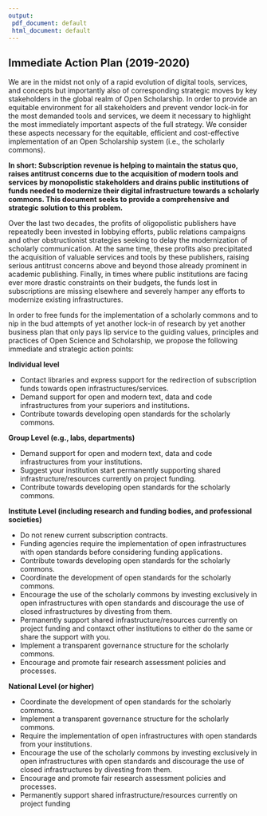 ```yaml
---
output:
 pdf_document: default
 html_document: default
---
```

## Immediate Action Plan (2019-2020)

We are in the midst not only of a rapid evolution of digital tools, services, and concepts but importantly also of corresponding strategic moves by key stakeholders in the global realm of Open Scholarship. In order to provide an equitable environment for all stakeholders and prevent vendor lock-in for the most demanded tools and services, we deem it necessary to highlight the most immediately important aspects of the full strategy. We consider these aspects necessary for the equitable, efficient and cost-effective implementation of an Open Scholarship system (i.e., the scholarly commons).

**In short: Subscription revenue is helping to maintain the status quo, raises antitrust concerns due to the acquisition of modern tools and services by monopolistic stakeholders and drains public institutions of funds needed to modernize their digital infrastructure towards a scholarly commons. This document seeks to provide a comprehensive and strategic solution to this problem.**

Over the last two decades, the profits of oligopolistic publishers have repeatedly been invested in lobbying efforts, public relations campaigns and other obstructionist strategies seeking to delay the modernization of scholarly communication. At the same time, these profits also precipitated the acquisition of valuable services and tools by these publishers, raising serious antitrust concerns above and beyond those already prominent in academic publishing. Finally, in times where public institutions are facing ever more drastic constraints on their budgets, the funds lost in subscriptions are missing elsewhere and severely hamper any efforts to modernize existing infrastructures.

In order to free funds for the implementation of a scholarly commons and to nip in the bud attempts of yet another lock-in of research by yet another business plan that only pays lip service to the guiding values, principles and practices of Open Science and Scholarship, we propose the following immediate and strategic action points:

**Individual level**
- Contact libraries and express support for the redirection of subscription funds towards open infrastructures/services.
- Demand support for open and modern text, data and code infrastructures from your superiors and institutions.
- Contribute towards developing open standards for the scholarly commons.

**Group Level (e.g., labs, departments)**
- Demand support for open and modern text, data and code infrastructures from your institutions.
- Suggest your institution start permanently supporting shared infrastructure/resources currently on project funding.
- Contribute towards developing open standards for the scholarly commons.

**Institute Level (including research and funding bodies, and professional societies)**
- Do not renew current subscription contracts.
- Funding agencies require the implementation of open infrastructures with open standards before considering funding applications.
- Contribute towards developing open standards for the scholarly commons.
- Coordinate the development of open standards for the scholarly commons.
- Encourage the use of the scholarly commons by investing exclusively in open infrastructures with open standards and discourage the use of closed infrastructures by divesting from them.
- Permanently support shared infrastructure/resources currently on project funding and contaxct other institutions to either do the same or share the support with you.
- Implement a transparent governance structure for the scholarly commons.
- Encourage and promote fair research assessment policies and processes.

**National Level (or higher)**
- Coordinate the development of open standards for the scholarly commons.
- Implement a transparent governance structure for the scholarly commons.
- Require the implementation of open infrastructures with open standards from your institutions.
- Encourage the use of the scholarly commons by investing exclusively in open infrastructures with open standards and discourage the use of closed infrastructures by divesting from them.
- Encourage and promote fair research assessment policies and processes.
- Permanently support shared infrastructure/resources currently on project funding
